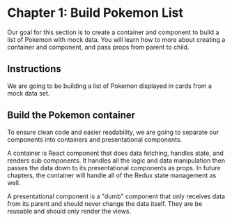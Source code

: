 # Chapter 1: Build Pokemon List 

Our goal for this section is to create a container and component to build a list of Pokemon with mock data. You will learn how to more about creating a container and component, and pass props from parent to child. 

## Instructions

We are going to be building a list of Pokemon displayed in cards from a mock data set. 

## Build the Pokemon container

To ensure clean code and easier readability, we are going to separate our components into containers and presentational components.

A container is React component that does data fetching, handles state, and renders sub components. It handles all the logic and data manipulation then passes the data down to its presentational components as props. In future chapters, the container will handle all of the Redux state management as well.

A presentational component is a "dumb" component that only receives data from its parent and should never change the data itself. They are be reusable and should only render the views. 

